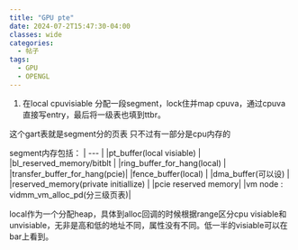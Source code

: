 ```yaml
---
title: "GPU pte"
date: 2024-07-2T15:47:30-04:00
classes: wide
categories:
  - 帖子
tags:
  - GPU
  - OPENGL
---
```

1. 在local cpuvisiable 分配一段segment，lock住并map cpuva，通过cpuva直接写entry，最后将一级表也填到ttbr。


这个gart表就是segment分的页表 只不过有一部分是cpu内存的



segment内存包括：
                | --- |
                |pt_buffer(local visiable) |
                |bl_reserved_memory/bitblt |
                |ring_buffer_for_hang(local) |
                |transfer_buffer_for_hang(pcie)|
                |fence_buffer(local) |
                |dma_buffer(可以设) |
                |reserved_memory(private initiallize) |
                |pcie reserved memory|
                |vm node : vidmm_vm_alloc_pd(分三级页表)|

local作为一个分配heap，具体到alloc回调的时候根据range区分cpu visiable和unvisiable，无非是高和低的地址不同，属性没有不同。低一半的visiable可以在bar上看到。
